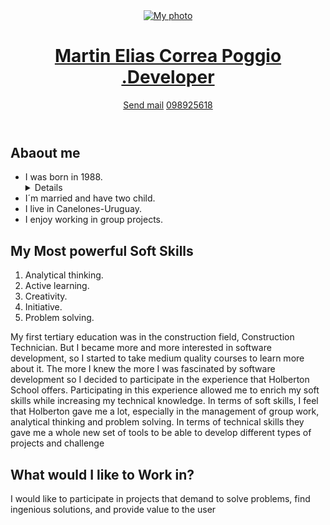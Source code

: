 <!DOCTYPE html>
<html lang="es">
<head>
    <meta charset="UTF-8">
    <meta http-equiv="X-UA-Compatible" content="IE=edge">
    <meta name="viewport" content="width=device-width, initial-scale=1.0">
    <title>Curriculum Vitae</title>
</head>
<body>

  <header>
  <a href="https://s3.eu-west-3.amazonaws.com/hbtn.intranet/users/photos/000/005/715/thumb/Mart%C3%ADn_Correa.JPG?X-Amz-Algorithm=AWS4-HMAC-SHA256&X-Amz-Credential=AKIA4MYA5JM5DUTZGMZG%2F20230126%2Feu-west-3%2Fs3%2Faws4_request&X-Amz-Date=20230126T155728Z&X-Amz-Expires=600&X-Amz-SignedHeaders=host&X-Amz-Signature=b23d5d46864c4712ecc95dabeeac75dc29ff80d51c6f1828b11d2e27dda09d5e"><img border="0" alt="My photo" src="imagen.png"</a>
      <h1>Martin Elias Correa Poggio .Developer</h1>
      <a href="mailto:martincorrea792@gmail.com">Send mail</a>
      <a href="tel:598092625918">098925618</a>
  </header>

  <section>
      <h2>Abaout me</h2>
      <ul>
        <li>I was born in 1988.</li>
        <details>Born in the city of Paysandu</details>
        <li>I´m married and have two child.</li>
        <li>I live in Canelones-Uruguay.</li>
        <li>I enjoy working in group projects. </li>
      </ul>
      <h2>My Most powerful Soft Skills</h2>
      <ol>
      <li>Analytical thinking.</li>
      <li>Active learning.</li>
      <li>Creativity.</li>
      <li>Initiative.</li>
      <li>Problem solving.</li>
      </ol>
      <p>My first tertiary education was in the construction field, Construction Technician. But I became more and more interested in software development, so I started to take medium quality courses to learn more about it. The more I knew the more I was fascinated by software development so I decided to participate in the experience that Holberton School offers. Participating in this experience allowed me to enrich my soft skills while increasing my technical knowledge. In terms of soft skills, I feel that Holberton gave me a lot, especially in the management of group work, analytical thinking and problem solving. 
      In terms of technical skills they gave me a whole new set of tools to be able to develop different types of projects and challenge
      </p>
  </section>

  <section>
      <h2>What would I like to Work in?</h2>
         <p>I would like to participate in projects that demand to solve problems, find ingenious solutions, and provide value to the user</p>  
  </section>
    
</body>
</html>

